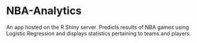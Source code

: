 # NBA-Analytics
An app hosted on the R Shiny server. Predicts results of NBA games using Logistic Regression and displays statistics pertaining to teams and players.
